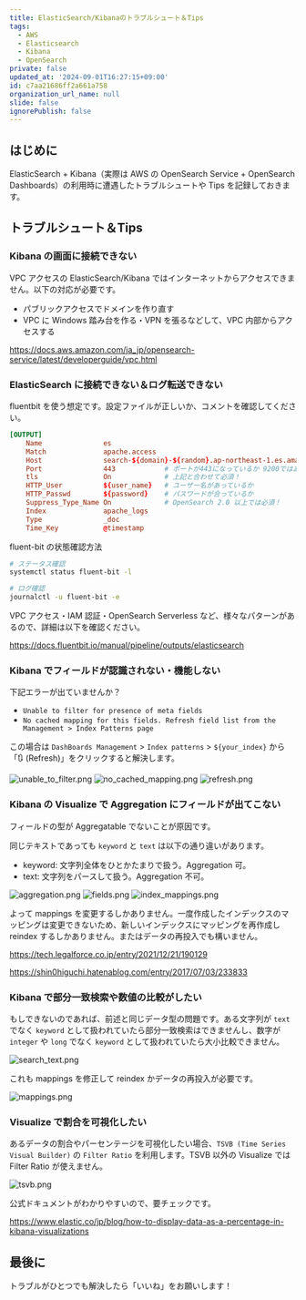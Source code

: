 ```yaml
---
title: ElasticSearch/Kibanaのトラブルシュート＆Tips
tags:
  - AWS
  - Elasticsearch
  - Kibana
  - OpenSearch
private: false
updated_at: '2024-09-01T16:27:15+09:00'
id: c7aa21686ff2a661a758
organization_url_name: null
slide: false
ignorePublish: false
---
```


## はじめに

ElasticSearch + Kibana（実際は AWS の OpenSearch Service + OpenSearch Dashboards）の利用時に遭遇したトラブルシュートや Tips を記録しておきます。

## トラブルシュート＆Tips

### Kibana の画面に接続できない

VPC アクセスの ElasticSearch/Kibana ではインターネットからアクセスできません。以下の対応が必要です。

- パブリックアクセスでドメインを作り直す
- VPC に Windows 踏み台を作る・VPN を張るなどして、VPC 内部からアクセスする

https://docs.aws.amazon.com/ja_jp/opensearch-service/latest/developerguide/vpc.html

### ElasticSearch に接続できない＆ログ転送できない

fluentbit を使う想定です。設定ファイルが正しいか、コメントを確認してください。

```fluent-bit.conf
[OUTPUT]
    Name               es
    Match              apache.access                                              # 対象があっているか
    Host               search-${domain}-${random}.ap-northeast-1.es.amazonaws.com # 接続先があっているか
    Port               443            # ポートが443になっているか 9200ではありません！
    tls                On             # 上記と合わせて必須！
    HTTP_User          ${user_name}   # ユーザー名があっているか 
    HTTP_Passwd        ${password}    # パスワードが合っているか
    Suppress_Type_Name On             # OpenSearch 2.0 以上では必須！
    Index              apache_logs
    Type               _doc
    Time_Key           @timestamp
```

fluent-bit の状態確認方法

```bash
# ステータス確認
systemctl status fluent-bit -l

# ログ確認
journalctl -u fluent-bit -e
```

VPC アクセス・IAM 認証・OpenSearch Serverless など、様々なパターンがあるので、詳細は以下を確認ください。

https://docs.fluentbit.io/manual/pipeline/outputs/elasticsearch

### Kibana でフィールドが認識されない・機能しない

下記エラーが出ていませんか？

- `Unable to filter for presence of meta fields`
- `No cached mapping for this fields. Refresh field list from the Management > Index Patterns page`

この場合は `DashBoards Management` > `Index patterns` > `${your_index}` から「🔃 (Refresh)」をクリックすると解決します。

![unable_to_filter.png](https://qiita-image-store.s3.ap-northeast-1.amazonaws.com/0/3852183/19c5b156-f1cc-e08d-70dc-b4dd8cc14998.png)
![no_cached_mapping.png](https://qiita-image-store.s3.ap-northeast-1.amazonaws.com/0/3852183/a20a2338-78cd-a9c8-73ff-896b9812b072.png)
![refresh.png](https://qiita-image-store.s3.ap-northeast-1.amazonaws.com/0/3852183/94bd1094-1ade-23ac-2877-9c5c44c092a3.png)

### Kibana の Visualize で Aggregation にフィールドが出てこない

フィールドの型が Aggregatable でないことが原因です。

同じテキストであっても `keyword` と `text` は以下の通り違いがあります。

- keyword: 文字列全体をひとかたまりで扱う。Aggregation 可。
- text: 文字列をパースして扱う。Aggregation 不可。

![aggregation.png](https://qiita-image-store.s3.ap-northeast-1.amazonaws.com/0/3852183/9d50e2cd-c003-305b-f36b-53075ca6d6ed.png)
![fields.png](https://qiita-image-store.s3.ap-northeast-1.amazonaws.com/0/3852183/02ae3366-6fd1-6507-6afe-fa8209a45c29.png)
![index_mappings.png](https://qiita-image-store.s3.ap-northeast-1.amazonaws.com/0/3852183/86876efc-879a-ee45-0885-93c7ef2fb8b2.png)

よって mappings を変更するしかありません。一度作成したインデックスのマッピングは変更できないため、新しいインデックスにマッピングを再作成し reindex するしかありません。またはデータの再投入でも構いません。

https://tech.legalforce.co.jp/entry/2021/12/21/190129

https://shin0higuchi.hatenablog.com/entry/2017/07/03/233833

### Kibana で部分一致検索や数値の比較がしたい

もしできないのであれば、前述と同じデータ型の問題です。ある文字列が `text` でなく `keyword` として扱われていたら部分一致検索はできませんし、数字が `integer` や `long` でなく `keyword` として扱われていたら大小比較できません。

![search_text.png](https://qiita-image-store.s3.ap-northeast-1.amazonaws.com/0/3852183/b7c45360-86e5-b804-e068-b53c47488429.png)

これも mappings を修正して reindex かデータの再投入が必要です。

![mappings.png](https://qiita-image-store.s3.ap-northeast-1.amazonaws.com/0/3852183/4df3eefb-85ad-d407-f23b-3cbc012bcc40.png)

### Visualize で割合を可視化したい

あるデータの割合やパーセンテージを可視化したい場合、`TSVB (Time Series Visual Builder)` の `Filter Ratio` を利用します。TSVB 以外の Visualize では Filter Ratio が使えません。

![tsvb.png](https://qiita-image-store.s3.ap-northeast-1.amazonaws.com/0/3852183/6eb058f8-e1ee-3a29-b2b8-7776c346dd53.png)

公式ドキュメントがわかりやすいので、要チェックです。

https://www.elastic.co/jp/blog/how-to-display-data-as-a-percentage-in-kibana-visualizations

## 最後に

トラブルがひとつでも解決したら「いいね」をお願いします！
